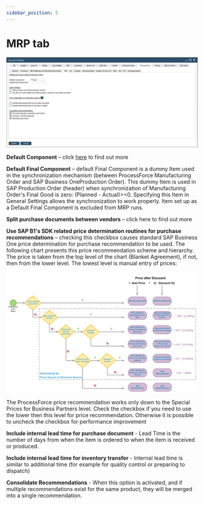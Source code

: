 ```yaml
---
sidebar_position: 5
---
```


# MRP tab

![General MRP Settings](./media/mrp-tab/general-settings-mrp.webp)

**Default Component** – click [here](/docs/processforce/user-guide/system-initialzation/general-settings/mrp-related-configuration#default-component) to find out more

**Default Final Component** – default Final Component is a dummy Item used in the synchronization mechanism (between ProcessForce Manufacturing Order and SAP Business OneProduction Order). This dummy Item is used in SAP Production Order (header) when synchronization of Manufacturing Order's Final Good is zero: (Planned - Actual)>=0. Specifying this Item in General Settings allows the synchronization to work properly. Item set up as a Default Final Component is excluded from MRP runs.

**Split purchase documents between vendors** – click here<!-- TODO: Add Link --> to find out more

**Use SAP B1's SDK related price determination routines for purchase recommendations** – checking this checkbox causes standard SAP Business One price determination for purchase recommendation to be used. The following chart presents this price recommendation scheme and hierarchy. The price is taken from the top level of the chart (Blanket Agreement), if not, then from the lower level. The lowest level is manual entry of prices:

![Default priority for price selection](./media/mrp-tab/default-priority-for-price-selection.webp)

The ProcessForce price recommendation works only down to the Special Prices for Business Partners level. Check the checkbox if you need to use the lower then this level for price recommendation. Otherwise it is possible to uncheck the checkbox for performance improvement

**Include internal lead time for purchase document** - Lead Time is the number of days from when the item is ordered to when the item is received or produced.

**Include internal lead time for inventory transfer** - Internal lead time is similar to additional time (for example for quality control or preparing to dispatch)

**Consolidate Recommendations** - When this option is activated, and if multiple recommendations exist for the same product, they will be merged into a single recommendation.

